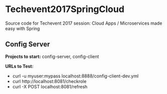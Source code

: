 # Techevent2017SpringCloud
Source code for Techevent 2017 session: Cloud Apps / Microservices made easy with Spring

## Config Server

<b>Projects to start:</b> config-server, config-client     

<b>URLs to Test:</b>
* curl -u myuser:mypass localhost:8888/config-client-dev.yml
* curl http://localhost:8081/checkrole 
* curl -X POST localhost:8081/refresh
